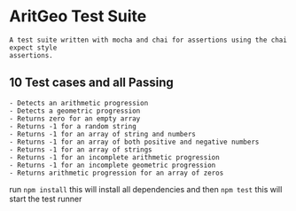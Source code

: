 # AritGeo Test Suite
    A test suite written with mocha and chai for assertions using the chai expect style
    assertions.


## 10 Test cases and all Passing
	- Detects an arithmetic progression
	- Detects a geometric progression
	- Returns zero for an empty array
	- Returns -1 for a random string
	- Returns -1 for an array of string and numbers
	- Returns -1 for an array of both positive and negative numbers
	- Returns -1 for an array of strings
	- Returns -1 for an incomplete arithmetic progression
	- Returns -1 for an incomplete geometric progression
	- Returns arithmetic progression for an array of zeros



run ```npm install```
    this will install all dependencies
and then ```npm test```
    this will start the test runner
